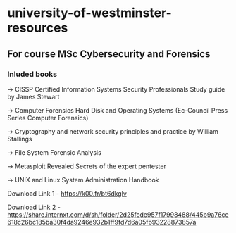 # university-of-westminster-resources

## For course MSc Cybersecurity and Forensics

### Inluded books
-> CISSP Certified Information Systems Security Professionals Study guide by James Stewart

-> Computer Forensics Hard Disk and Operating Systems (Ec-Council Press Series  Computer Forensics)

-> Cryptography and network security principles and practice by William Stallings

-> File System Forensic Analysis

-> Metasploit Revealed Secrets of the expert pentester

-> UNIX and Linux System Administration Handbook

Download Link 1 - https://k00.fr/bt6dkglv

Download Link 2 - https://share.internxt.com/d/sh/folder/2d25fcde957f17998488/445b9a76ce618c26bc185ba30f4da9246e932b1ff9fd7d6a05fb93228873857a
